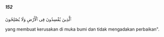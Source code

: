 ##### 152

<span class="ayah">ٱلَّذِينَ يُفْسِدُونَ فِى ٱلْأَرْضِ وَلَا يُصْلِحُونَ</span>

<span class="ayah_translation">yang membuat kerusakan di muka bumi dan tidak mengadakan perbaikan".</span>
